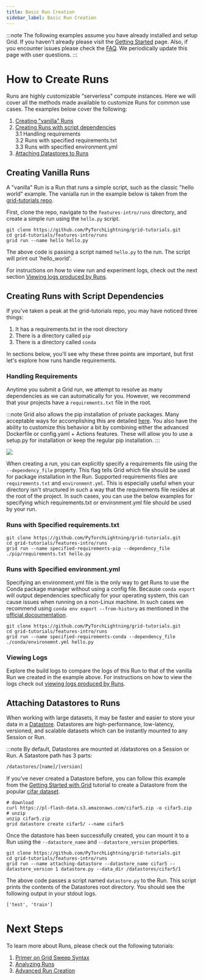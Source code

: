 ```yaml
---
title: Basic Run Creation
sidebar_label: Basic Run Creation
---
```

:::note
The following examples assume you have already installed and setup Grid. If you haven't already please visit the [Getting Started](../../../../getting-started/getting-started-with-grid.md) page.
Also, if you encounter issues please check the [FAQ](../../3_faq.md). We periodically update this page with user questions.
:::

# How to Create Runs
Runs are highly customizable "serverless" compute instances. Here we will cover all the methods made available to customize Runs for common use cases. The examples below cover the following:
1. [Creating "vanilla" Runs](https://docs.grid.ai/features/runs/Creating%20Runs/Basic%20Runs/basic-runs#creating-vanilla-runs)
2. [Creating Runs with script dependencies](https://docs.grid.ai/features/runs/Creating%20Runs/Basic%20Runs/basic-runs#creating-runs-with-script-dependencies)  
  3.1 Handling requirements  
  3.2 Runs with specified requirements.txt  
  3.3 Runs with specified environment.yml
3. [Attaching Datastores to Runs](https://docs.grid.ai/features/runs/Creating%20Runs/Basic%20Runs/basic-runs#attaching-datastores-to-runs)


## Creating Vanilla Runs
A "vanilla" Run is a Run that runs a simple script, such as the classic "hello world" example. The vanialla run in the example below is taken from the [grid-tutorials repo](https://github.com/PyTorchLightning/grid-tutorials/tree/main/features-intro/runs).

First, clone the repo, navigate to the `features-intro/runs` directory, and create a simple run using the `hello.py` script.

```text
git clone https://github.com/PyTorchLightning/grid-tutorials.git
cd grid-tutorials/features-intro/runs
grid run --name hello hello.py
```

The above code is passing a script named `hello.py` to the run. The script will print out 'hello_world'. 

For instructions on how to view run and experiment logs, check out the
next section [Viewing logs produced by Runs](https://docs.grid.ai/features/runs/Analyzing%20Runs/viewing-logs).

## Creating Runs with Script Dependencies
If you've taken a peak at the grid-tutorials repo, you may have noticed three things:
1. It has a requirements.txt in the root directory
2. There is a directory called `pip` 
3. There is a directory called `conda`

In sections below, you'll see why these three points are important, but first let's explore how runs handle requirements.

### Handling Requirements
Anytime you submit a Grid run, we attempt to resolve as many dependencies as we can automatically for you. However, we recommend that your projects have a `requirements.txt` file in the root.

:::note
Grid also allows the pip installation of private packages. Many acceptable ways for accomplishing this are detailed [here](https://docs.readthedocs.io/en/stable/guides/private-python-packages.html). You also have the ability to customize this behavior a bit by combining either the advanced Dockerfile or config.yaml + Actions features. These will allow you to use a setup.py for installation or keep the regular pip installation.
:::

![](/images/runs/requirements.png)

When creating a run, you can explicitly specify a requirements file using the `--dependency_file` property. This flag tells Grid which file should be used for package installation in the Run. Supported requirements files are `requirements.txt` and `environment.yml`. This is especially useful when your directory isn't structured in such a way that the requirements file resides at the root of the project. In such cases, you can use the below examples for specifying which requirements.txt or environment.yml file should be used by your run. 

### Runs with Specified requirements.txt

```text
git clone https://github.com/PyTorchLightning/grid-tutorials.git
cd grid-tutorials/features-intro/runs
grid run --name specified-requirements-pip --dependency_file ./pip/requirements.txt hello.py
```

### Runs with Specified environment.yml

Specifying an environment.yml file is the only way to get Runs to use the Conda package manager without using a config file. Because `conda export` will output dependencies specfiically for your operating system, this can cause issues when running on a non-Linux machine. In such cases we recommend using
`conda env export --from-history` as mentioned in the [official docoumentation](https://docs.conda.io/projects/conda/en/latest/user-guide/tasks/manage-environments.html#exporting-an-environment-file-across-platforms).

```text
git clone https://github.com/PyTorchLightning/grid-tutorials.git
cd grid-tutorials/features-intro/runs
grid run --name specified-requirements-conda --dependency_file ./conda/environemnt.yml hello.py
```
### Viewing Logs
Explore the build logs to compare the logs of this Run to that of the vanilla Run we created in the example above. 
For instructions on how to view the logs check out [viewing logs produced by Runs](https://docs.grid.ai/features/runs/Analyzing%20Runs/viewing-logs).

## Attaching Datastores to Runs
When working with large datasets, it may be faster and easier to store your data in a [Datastore](../../../datastores/README.md). Datastores are high-performance, low-latency, versioned, and scalable datasets which can be instantly mounted to any Session or Run.

:::note
By default, Datastores are mounted at /datastores on a Session or Run.
A Satastore path has 3 parts:

```bash
/datastores/[name]/[version]
```

If you've never created a Datastore before, you can follow this example from the [Getting Started with Grid](../../../../getting-started/getting-started-with-grid.md) tutorial to create a Datastore from the popular [cifar dataset](https://www.cs.toronto.edu/~kriz/cifar.html). 

```text
# download
curl https://pl-flash-data.s3.amazonaws.com/cifar5.zip -o cifar5.zip
# unzip
unzip cifar5.zip
grid datastore create cifar5/ --name cifar5
```

Once the datastore has been successfully created, you can mount it to a Run using the `--datastore_name` and `--datastore_version` properties. 
```text
git clone https://github.com/PyTorchLightning/grid-tutorials.git
cd grid-tutorials/features-intro/runs
grid run --name attaching-datastore --datastore_name cifar5 --datastore_version 1 datastore.py --data_dir /datastores/cifar5/1
```

The above code passes a script named `datastore.py` to the Run. This script prints the contents of the Datastores root directory. You should see the following output in your stdout logs.

```text
['test', 'train']
```


# Next Steps
To learn more about Runs, please check out the following tutorials:
1. [Primer on Grid Sweep Syntax](https://docs.grid.ai/features/runs/Creating%20Runs/Basic%20Runs/sweep-syntax)
2. [Analyzing Runs](https://docs.grid.ai/features/runs/Analyzing%20Runs/README)
3. [Advanced Run Creation](https://docs.grid.ai/features/runs/Creating%20Runs/Adv%20Runs/README)

